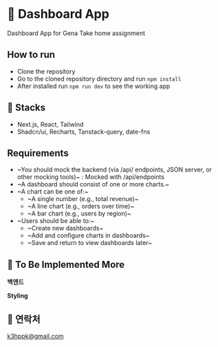 # 💬 Dashboard App

Dashboard App for Gena Take home assignment

## How to run

- Clone the repository
- Go to the cloned repository directory and run `npm install`
- After installed run `npm run dev` to see the working app

## 📕 Stacks

- Next.js, React, Tailwind
- Shadcn/ui, Recharts, Tanstack-query, date-fns

## Requirements

- ~You should mock the backend (via /api/ endpoints, JSON server, or other mocking tools)~ : Mocked with /api/endpoints
- ~A dashboard should consist of one or more charts.~
- ~A chart can be one of:~
  - ~A single number (e.g., total revenue)~
  - ~A line chart (e.g., orders over time)~
  - ~A bar chart (e.g., users by region)~
- ~Users should be able to:~
  - ~Create new dashboards~
  - ~Add and configure charts in dashboards~
  - ~Save and return to view dashboards later~

## 🚎 To Be Implemented More

**백엔드**

**Styling**

## 📩 연락처

k3hppk@gmail.com
